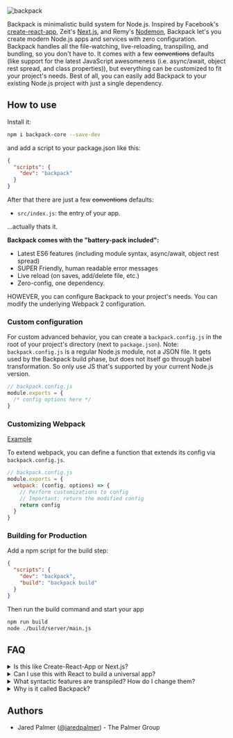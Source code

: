 ![backpack](https://cloud.githubusercontent.com/assets/4060187/21872211/318795e8-d835-11e6-8376-bea370605361.png)

Backpack is minimalistic build system for Node.js. Inspired by Facebook's [create-react-app](https://github.com/facebookincubator/create-react-app), Zeit's [Next.js](https://github.com/zeit/next.js), and Remy's [Nodemon](https://github.com/remy/nodemon), Backpack let's you create modern Node.js apps and services with zero configuration. Backpack handles all the file-watching, live-reloading, transpiling, and bundling, so you don't have to. It comes with a few ~~conventions~~ defaults (like support for the latest JavaScript awesomeness (i.e. async/await, object rest spread, and class properties)), but everything can be customized to fit your project's needs. Best of all, you can easily add Backpack to your existing Node.js project with just a single dependency.

## How to use

Install it:

```bash
npm i backpack-core --save-dev
```

and add a script to your package.json like this:

```json
{
  "scripts": {
    "dev": "backpack"
  }
}
```

After that there are just a few ~~conventions~~ defaults:

- `src/index.js`: the entry of your app.

...actually thats it.

**Backpack comes with the "battery-pack included":**

- Latest ES6 features (including module syntax, async/await, object rest spread)
- SUPER Friendly, human readable error messages
- Live reload (on saves, add/delete file, etc.)
- Zero-config, one dependency.

HOWEVER, you can configure Backpack to your project's needs. You can modify the underlying Webpack 2 configuration. 

### Custom configuration

For custom advanced behavior, you can create a `backpack.config.js` in the root of your project's directory (next to `package.json`). Note: `backpack.config.js` is a regular Node.js module, not a JSON file. It gets used by the Backpack build phase, but does not itself go through babel transformation. So only use JS that's supported by your current Node.js version.

```js
// backpack.config.js
module.exports = {
  /* config options here */
}
```

### Customizing Webpack

[Example](https://github.com/palmerhq/backpack/tree/master/examples/with-custom-webpack-config) 
  
To extend webpack, you can define a function that extends its config via `backpack.config.js`.

```js
// backpack.config.js
module.exports = {
  webpack: (config, options) => {
    // Perform customizations to config
    // Important: return the modified config
    return config
  }
}
```


### Building for Production
Add a npm script for the build step:

```json
{
  "scripts": {
    "dev": "backpack",
    "build": "backpack build"
  }
}
```

Then run the build command and start your app

```bash
npm run build
node ./build/server/main.js
```

## FAQ

<details>
  <summary>Is this like Create-React-App or Next.js?</summary>
  
  Yes and No.

Yes in that they will all make your life easier.

No in that it that Backpack is focused on server-only applications. You should use create-react-app or Next.js for your frontend and then build your backend with Backpack.
</details>

<details>
  <summary>Can I use this with React to build a universal app?</summary>
  
Technically, yes. However, we strongly advise against it at the moment. Backpack handles file-watching and reloading in a way that will make things like webpack-hot-middleware annoying to work with.
</details>

<details>
  <summary>What syntactic features are transpiled? How do I change them?</summary>
  
We track V8. Since V8 has wide support for ES6 and async and await, we transpile those. Since V8 doesn’t support class decorators, we don’t transpile those.
  
  See [this](https://github.com/palmerhq/backpack/blob/master/packages/backpack-core/config/webpack.config.js#L83) and [this](https://github.com/palmerhq/backpack#customizing-webpack)
</details>


<details>
  <summary>Why is it called Backpack?</summary>
  
  Backpack is focused on server-only applications. We've been using it for building out Node.js backends and microservices. Under the hood, Webpack and a few other tools make the magic happen. Hence Backend + Webpack = *Backpack*. 
</details>


## Authors

- Jared Palmer ([@jaredpalmer](https://twitter.com/jaredpalmer)) - The Palmer Group
